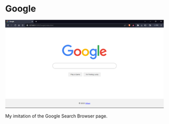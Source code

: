 # Google

![the-google-page](https://github.com/oye-nifemi/Google/blob/main/Screenshot%202023-04-29%20142006.png)


My imitation of the Google Search Browser page.

